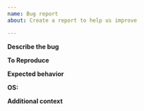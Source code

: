 ```yaml
---
name: Bug report
about: Create a report to help us improve

---
```


**Describe the bug**

**To Reproduce**

**Expected behavior**

**OS:**

**Additional context**
